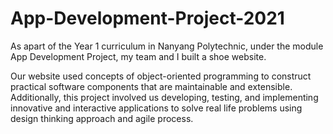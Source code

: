# App-Development-Project-2021

As apart of the Year 1 curriculum in Nanyang Polytechnic, under the module App Development Project, my team and I built a shoe website.

Our website used concepts of object-oriented programming to construct practical software components that are maintainable and extensible. Additionally, this project involved us developing, testing, and implementing innovative and interactive applications to solve real life problems using design thinking approach and agile process.
